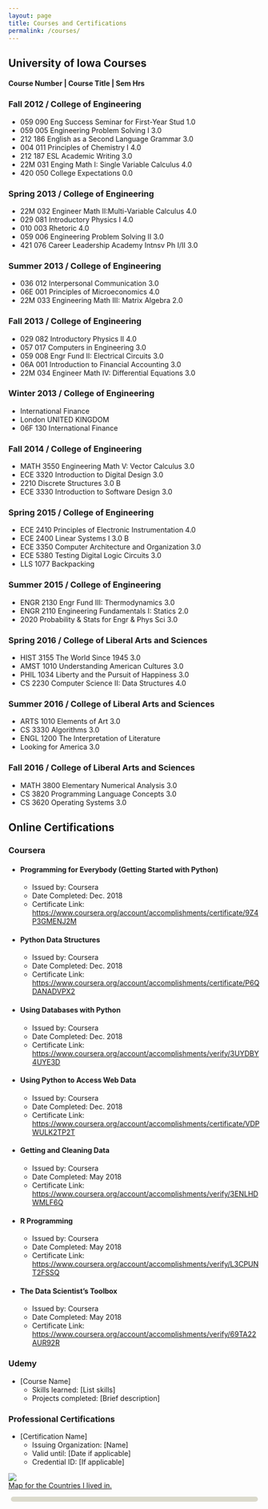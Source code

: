 ```yaml
---
layout: page
title: Courses and Certifications
permalink: /courses/
---
```


## University of Iowa Courses
#### Course Number | Course Title | Sem Hrs
### Fall 2012 / College of Engineering
- 059 090 Eng Success Seminar for First-Year Stud 1.0 
- 059 005 Engineering Problem Solving I 3.0 
- 212 186 English as a Second Language Grammar 3.0 
- 004 011 Principles of Chemistry I 4.0 
- 212 187 ESL Academic Writing 3.0 
- 22M 031 Enging Math I: Single Variable Calculus 4.0 
- 420 050 College Expectations 0.0 

### Spring 2013 / College of Engineering
- 22M 032 Engineer Math II:Multi-Variable Calculus 4.0 
- 029 081 Introductory Physics I 4.0 
- 010 003 Rhetoric 4.0 
- 059 006 Engineering Problem Solving II 3.0 
- 421 076 Career Leadership Academy Intnsv Ph I/II 3.0 

### Summer 2013 / College of Engineering
- 036 012 Interpersonal Communication 3.0 
- 06E 001 Principles of Microeconomics 4.0 
- 22M 033 Engineering Math III: Matrix Algebra 2.0 

### Fall 2013 / College of Engineering
- 029 082 Introductory Physics II 4.0 
- 057 017 Computers in Engineering 3.0 
- 059 008 Engr Fund II: Electrical Circuits 3.0 
- 06A 001 Introduction to Financial Accounting 3.0 
- 22M 034 Engineer Math IV: Differential Equations 3.0 

### Winter 2013 / College of Engineering
- International Finance
- London UNITED KINGDOM
- 06F 130 International Finance

### Fall 2014 / College of Engineering
- MATH 3550 Engineering Math V: Vector Calculus 3.0 
- ECE 3320 Introduction to Digital Design 3.0 
- 2210 Discrete Structures 3.0 B
- ECE 3330 Introduction to Software Design 3.0 

### Spring 2015 / College of Engineering
- ECE 2410 Principles of Electronic Instrumentation 4.0 
- ECE 2400 Linear Systems I 3.0 B
- ECE 3350 Computer Architecture and Organization 3.0 
- ECE 5380 Testing Digital Logic Circuits 3.0 
- LLS 1077 Backpacking

### Summer 2015 / College of Engineering
- ENGR 2130 Engr Fund III: Thermodynamics 3.0 
- ENGR 2110 Engineering Fundamentals I: Statics 2.0 
- 2020 Probability & Stats for Engr & Phys Sci 3.0 

### Spring 2016 / College of Liberal Arts and Sciences
- HIST 3155 The World Since 1945 3.0 
- AMST 1010 Understanding American Cultures 3.0 
- PHIL 1034 Liberty and the Pursuit of Happiness 3.0 
- CS 2230 Computer Science II: Data Structures 4.0

### Summer 2016 / College of Liberal Arts and Sciences
- ARTS 1010 Elements of Art 3.0 
- CS 3330 Algorithms 3.0 
- ENGL 1200 The Interpretation of Literature
- Looking for America 3.0

### Fall 2016 / College of Liberal Arts and Sciences
- MATH 3800 Elementary Numerical Analysis 3.0 
- CS 3820 Programming Language Concepts 3.0 
- CS 3620 Operating Systems 3.0 

## Online Certifications
### Coursera
- #### Programming for Everybody (Getting Started with Python)
  - Issued by: Coursera
  - Date Completed: Dec. 2018
  - Certificate Link: https://www.coursera.org/account/accomplishments/certificate/9Z4P3GMENJ2M
 
- #### Python Data Structures
  - Issued by: Coursera
  - Date Completed: Dec. 2018
  - Certificate Link: https://www.coursera.org/account/accomplishments/certificate/P6QDANADVPX2
 
- #### Using Databases with Python
  - Issued by: Coursera
  - Date Completed: Dec. 2018
  - Certificate Link: https://www.coursera.org/account/accomplishments/verify/3UYDBY4UYE3D
 
- #### Using Python to Access Web Data
  - Issued by: Coursera
  - Date Completed: Dec. 2018
  - Certificate Link: https://www.coursera.org/account/accomplishments/certificate/VDPWULK2TP2T
 
- #### Getting and Cleaning Data
  - Issued by: Coursera
  - Date Completed: May 2018
  - Certificate Link: https://www.coursera.org/account/accomplishments/verify/3ENLHDWMLF6Q
 
- #### R Programming
  - Issued by: Coursera
  - Date Completed: May 2018
  - Certificate Link: https://www.coursera.org/account/accomplishments/verify/L3CPUNT2FSSQ
 
- #### The Data Scientist’s Toolbox
  - Issued by: Coursera
  - Date Completed: May 2018
  - Certificate Link: https://www.coursera.org/account/accomplishments/verify/69TA22AUR92R

### Udemy
- [Course Name]
  - Skills learned: [List skills]
  - Projects completed: [Brief description]

### Professional Certifications
- [Certification Name]
  - Issuing Organization: [Name]
  - Valid until: [Date if applicable]
  - Credential ID: [If applicable]
 
<div style="position: fixed; top: 4.8vh; left: 0; width: 100%; height: 100%; z-index: -1;">
  <div style="width: 100%; height: 100%; background: url('https://shansdurgut.github.io/ShanDurgut/assets/images/background_pic.jpg') repeat; opacity: 0.2">
  </div>
</div>

<a href="https://map1.maploco.com/visited-countries/mine.php?c1=m672jxbips-b33j9zwphc-b33j9ynrb4-b33j9ynrb4-2rrvthoagw"><img src="https://map1.maploco.com/visited-countries/ml/m672jxbips-b33j9zwphc-b33j9ynrb4-b33j9ynrb4-2rrvthoagw.gif" border=0><br>Map for the Countries I lived in.</a>

<div style="background-color: rgba(204, 202, 183, 0.7); padding: 5px; margin: 5px; border-radius: 10px;">
